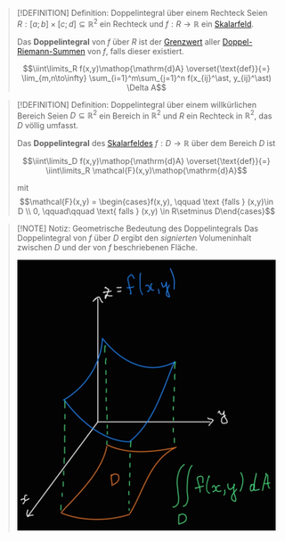 >[!DEFINITION] Definition: Doppelintegral über einem Rechteck
>Seien $R: [a;b]\times [c;d]\subseteq\mathbb{R}^2$ ein Rechteck und $f:R\to\mathbb{R}$ ein [Skalarfeld](../Skalarfeld.md).
>
>Das **Doppelintegral** von $f$ über $R$ ist der [Grenzwert](../../../../Eindimensionale%20Analysis/Grenzwerte%20von%20Funktionen/Konvergenz%20von%20Funktionen.md) aller [Doppel-Riemann-Summen](Doppel-Riemann-Summe.md) von $f$, falls dieser existiert.
>
>$$\iint\limits_R f(x,y)\mathop{\mathrm{d}A} \overset{\text{def}}{=} \lim_{m,n\to\infty} \sum_{i=1}^m\sum_{j=1}^n f(x_{ij}^\ast, y_{ij}^\ast) \Delta A$$
>

>[!DEFINITION] Definition: Doppelintegral über einem willkürlichen Bereich
>Seien $D\subseteq \mathbb{R}^2$ ein Bereich in $\mathbb{R}^2$ und $R$ ein Rechteck in $\mathbb{R}^2$, das $D$ völlig umfasst.
>
>Das **Doppelintegral** des [Skalarfeldes](../Skalarfeld.md) $f: D\to\mathbb{R}$ über dem Bereich $D$ ist
>
>$$\iint\limits_D f(x,y)\mathop{\mathrm{d}A} \overset{\text{def}}{=} \iint\limits_R \mathcal{F}(x,y)\mathop{\mathrm{d}A}$$
>
>mit
>$$\mathcal{F}(x,y) = \begin{cases}f(x,y), \qquad \text {falls } (x,y)\in D \\ 0, \qquad\qquad \text{ falls } (x,y) \in R\setminus D\end{cases}$$


>[!NOTE] Notiz: Geometrische Bedeutung des Doppelintegrals
>Das Doppelintegral von $f$ über $D$ ergibt den *signierten* Volumeninhalt zwischen $D$ und der von $f$ beschriebenen Fläche.
>
>![](Resources/Geometrische%20Bedeutung%20des%20Doppelintegrals%20über%20einem%20Bereich.png)